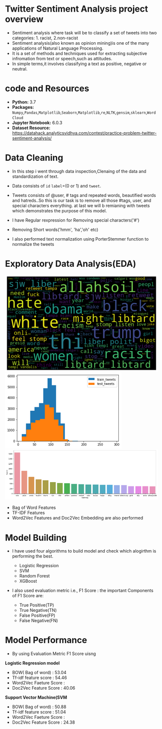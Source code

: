 # Twitter Sentiment Analysis project overview

* Sentiment analysis where task will be to classify a set of tweets into two categories: 1. racist, 2.non-racist
* Sentiment analysis(also known as opinion mining)is one of the many applications of Natural Language Processing.
* It is a set of methods and techniques used for extracting subjective infromation from text or speech,such as attitudes.
* In simple terms,it involves classifying a text as positive, negative or neutral.

# code and Resources
* **Python:** 3.7
* **Packages:** `Numpy`,`Pandas`,`Matplotlib`,`Seaborn`,`Matplotlib`,`re`,`NLTK`,`gensim`,`sklearn`,`WordCloud`
* **Jupyter Notebook:** 6.0.3
* **Dataset Resource:** https://datahack.analyticsvidhya.com/contest/practice-problem-twitter-sentiment-analysis/

# Data Cleaning

* In this step i went through data inspection,Clenaing of the data and standardization of text.

* Data consists of `id` `label`=(0 or 1) and `tweet`.
* Tweets consists of @user, # tags and repeated words, beautified words and hatreds..So this is our task is to remove all those #tags, user, and special characters everything. at last we will b remianing with tweets which demonstrates the purpose of this model.

* I have Regular rexpression for Removing special characters('#')
* Removing Short words('hmm', 'ha','oh' etc)
* I also performed text normalization using  PorterStemmer function to normalize the tweets


# Exploratory Data Analysis(EDA)

![](https://github.com/Jyothif/NLP-Twitter-sentiment-analysis/blob/master/images/download%20(2).png)
![](https://github.com/Jyothif/NLP-Twitter-sentiment-analysis/blob/master/images/download%20(1).png)![](https://github.com/Jyothif/NLP-Twitter-sentiment-analysis/blob/master/images/tweets.png)

* Bag of Word Features
* TF-IDF Features 
* Word2Vec Features and Doc2Vec Embedding are also performed


# Model Building
 
 * I have used four algorithms to build model and check which alogirthm is performing the best.
 
      * Logistic Regression
      * SVM
      * Random Forest
      * XGBoost
      
 * I also used evaluation metric i.e., F1 Score : the important Components of F1 Score are:
        
      * True Positive(TP)
      * True Negative(TN)
      * False Positive(FP)
      * False Negative(FN)
      
  
      
# Model Performance

* By using Evaluation Metric F1 Score uisng 

**Logistic Regression model**
  
   * BOW( Bag of word) : 53.04
   * Tf-idf feature score : 54.46
   * Word2Vec Faeture Score :
   * Doc2Vec Feature Score : 40.06
   
   
   **Support Vector Machine(SVM**
  
   * BOW( Bag of word) : 50.88
   * Tf-idf feature score : 51.04
   * Word2Vec Faeture Score :
   * Doc2Vec Feature Score : 24.38
   
   
   
   
   
   

   
 





